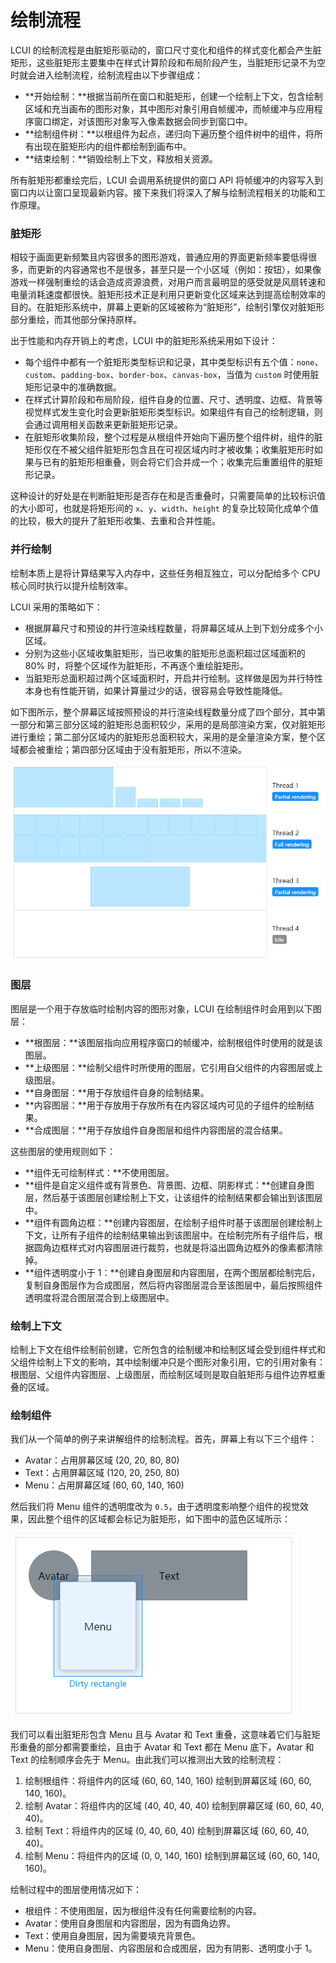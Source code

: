 # 绘制流程

LCUI 的绘制流程是由脏矩形驱动的，窗口尺寸变化和组件的样式变化都会产生脏矩形，这些脏矩形主要集中在样式计算阶段和布局阶段产生，当脏矩形记录不为空时就会进入绘制流程，绘制流程由以下步骤组成：

* **开始绘制：**根据当前所在窗口和脏矩形，创建一个绘制上下文，包含绘制区域和充当画布的图形对象，其中图形对象引用自帧缓冲，而帧缓冲与应用程序窗口绑定，对该图形对象写入像素数据会同步到窗口中。
* **绘制组件树：**以根组件为起点，递归向下遍历整个组件树中的组件，将所有出现在脏矩形内的组件都绘制到画布中。
* **结束绘制：**销毁绘制上下文，释放相关资源。

所有脏矩形都重绘完后，LCUI 会调用系统提供的窗口 API 将帧缓冲的内容写入到窗口内以让窗口呈现最新内容。接下来我们将深入了解与绘制流程相关的功能和工作原理。

### 脏矩形

相较于画面更新频繁且内容很多的图形游戏，普通应用的界面更新频率要低得很多，而更新的内容通常也不是很多，甚至只是一个小区域（例如：按钮），如果像游戏一样强制重绘的话会造成资源浪费，对用户而言最明显的感受就是风扇转速和电量消耗速度都很快。脏矩形技术正是利用只更新变化区域来达到提高绘制效率的目的。在脏矩形系统中，屏幕上更新的区域被称为“脏矩形”，绘制引擎仅对脏矩形部分重绘，而其他部分保持原样。

出于性能和内存开销上的考虑，LCUI 中的脏矩形系统采用如下设计：

* 每个组件中都有一个脏矩形类型标识和记录，其中类型标识有五个值：`none`、`custom`、`padding-box`、`border-box`、`canvas-box`，当值为 `custom` 时使用脏矩形记录中的准确数据。
* 在样式计算阶段和布局阶段，组件自身的位置、尺寸、透明度、边框、背景等视觉样式发生变化时会更新脏矩形类型标识。如果组件有自己的绘制逻辑，则会通过调用相关函数来更新脏矩形记录。
* 在脏矩形收集阶段，整个过程是从根组件开始向下遍历整个组件树，组件的脏矩形仅在不被父组件脏矩形包含且在可视区域内时才被收集；收集脏矩形时如果与已有的脏矩形相重叠，则会将它们合并成一个；收集完后重置组件的脏矩形记录。

这种设计的好处是在判断脏矩形是否存在和是否重叠时，只需要简单的比较标识值的大小即可，也就是将矩形间的 `x`、`y`、`width`、`height` 的复杂比较简化成单个值的比较，极大的提升了脏矩形收集、去重和合并性能。

### 并行绘制

绘制本质上是将计算结果写入内存中，这些任务相互独立，可以分配给多个 CPU 核心同时执行以提升绘制效率。

LCUI 采用的策略如下：

* 根据屏幕尺寸和预设的并行渲染线程数量，将屏幕区域从上到下划分成多个小区域。
* 分别为这些小区域收集脏矩形，当已收集的脏矩形总面积超过区域面积的 80% 时，将整个区域作为脏矩形，不再逐个重绘脏矩形。
* 当脏矩形总面积超过两个区域面积时，开启并行绘制。这样做是因为并行特性本身也有性能开销，如果计算量过少的话，很容易会导致性能降低。

如下图所示，整个屏幕区域按照预设的并行渲染线程数量分成了四个部分，其中第一部分和第三部分区域的脏矩形总面积较少，采用的是局部渲染方案，仅对脏矩形进行重绘；第二部分区域内的脏矩形总面积较大，采用的是全量渲染方案，整个区域都会被重绘；第四部分区域由于没有脏矩形，所以不渲染。

![Parallel rendering](../.gitbook/assets/pariallel-rendering.png)

### 图层

图层是一个用于存放临时绘制内容的图形对象，LCUI 在绘制组件时会用到以下图层：

* **根图层：**该图层指向应用程序窗口的帧缓冲，绘制根组件时使用的就是该图层。
* **上级图层：**绘制父组件时所使用的图层，它引用自父组件的内容图层或上级图层。
* **自身图层：**用于存放组件自身的绘制结果。
* **内容图层：**用于存放用于存放所有在内容区域内可见的子组件的绘制结果。
* **合成图层：**用于存放组件自身图层和组件内容图层的混合结果。

这些图层的使用规则如下：

* **组件无可绘制样式：**不使用图层。
* **组件是自定义组件或有背景色、背景图、边框、阴影样式：**创建自身图层，然后基于该图层创建绘制上下文，让该组件的绘制结果都会输出到该图层中。
* **组件有圆角边框：**创建内容图层，在绘制子组件时基于该图层创建绘制上下文，让所有子组件的绘制结果输出到该图层中。在绘制完所有子组件后，根据圆角边框样式对内容图层进行裁剪，也就是将溢出圆角边框外的像素都清除掉。
* **组件透明度小于 1：**创建自身图层和内容图层，在两个图层都绘制完后，复制自身图层作为合成图层，然后将内容图层混合至该图层中，最后按照组件透明度将混合图层混合到上级图层中。

### 绘制上下文

绘制上下文在组件绘制前创建，它所包含的绘制缓冲和绘制区域会受到组件样式和父组件绘制上下文的影响，其中绘制缓冲只是个图形对象引用，它的引用对象有：根图层、父组件内容图层、上级图层，而绘制区域则是取自脏矩形与组件边界框重叠的区域。

### 绘制组件

我们从一个简单的例子来讲解组件的绘制流程。首先，屏幕上有以下三个组件：

* Avatar：占用屏幕区域 \(20, 20, 80, 80\)
* Text：占用屏幕区域 \(120, 20, 250, 80\)
* Menu：占用屏幕区域 \(60, 60, 140, 160\)

然后我们将 Menu 组件的透明度改为 `0.5`，由于透明度影响整个组件的视觉效果，因此整个组件的区域都会标记为脏矩形，如下图中的蓝色区域所示：

![](../.gitbook/assets/dirty-rectangle.png)

我们可以看出脏矩形包含 Menu 且与 Avatar 和 Text 重叠，这意味着它们与脏矩形重叠的部分都需要重绘，且由于 Avatar 和 Text 都在 Menu 底下，Avatar 和 Text 的绘制顺序会先于 Menu。由此我们可以推测出大致的绘制流程：

1. 绘制根组件：将组件内的区域 \(60, 60, 140, 160\) 绘制到屏幕区域 \(60, 60, 140, 160\)。
2. 绘制 Avatar：将组件内的区域 \(40, 40, 40, 40\) 绘制到屏幕区域 \(60, 60, 40, 40\)。
3. 绘制 Text：将组件内的区域 \(0, 40, 60, 40\) 绘制到屏幕区域 \(60, 60, 40, 40\)。
4. 绘制 Menu：将组件内的区域 \(0, 0, 140, 160\) 绘制到屏幕区域 \(60, 60, 140, 160\)。

绘制过程中的图层使用情况如下：

* 根组件：不使用图层，因为根组件没有任何需要绘制的内容。
* Avatar：使用自身图层和内容图层，因为有圆角边界。
* Text：使用自身图层，因为需要填充背景色。
* Menu：使用自身图层、内容图层和合成图层，因为有阴影、透明度小于 1。

